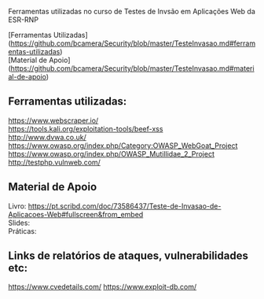 Ferramentas utilizadas no curso de Testes de Invsão em Aplicações Web da ESR-RNP

[Ferramentas Utilizadas] (https://github.com/bcamera/Security/blob/master/TesteInvasao.md#ferramentas-utilizadas)                     
[Material de Apoio] (https://github.com/bcamera/Security/blob/master/TesteInvasao.md#material-de-apoio)

## Ferramentas utilizadas:

https://www.webscraper.io/                                                                                                            
https://tools.kali.org/exploitation-tools/beef-xss                                                                                 
http://www.dvwa.co.uk/                                                                                                             
https://www.owasp.org/index.php/Category:OWASP_WebGoat_Project                                                                     
https://www.owasp.org/index.php/OWASP_Mutillidae_2_Project                                                                          
http://testphp.vulnweb.com/


## Material de Apoio
Livro: https://pt.scribd.com/doc/73586437/Teste-de-Invasao-de-Aplicacoes-Web#fullscreen&from_embed                                  
Slides:                                                                                                                           
Práticas:                                                                                                                         

## Links de relatórios de ataques, vulnerabilidades etc:
https://www.cvedetails.com/
https://www.exploit-db.com/


